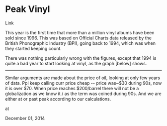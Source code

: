 # Peak Vinyl

Link

This year is the first time that more than a million vinyl albums have been sold since 1996. This was based on Official Charts data released by the British Phonographic Industry (BPI), going back to 1994, which was when they started keeping count.

There was nothing particularly wrong with the figures, except that 1994 is quite a bad year to start looking at vinyl, as the graph [below] shows.





---

Similar arguments are made about the price of oil, looking at only few years of data. Ppl keep calling curr price cheap -- price was~$30 during  90s, now it is over $70. When price reaches $200/barrel there will not be a globalization as we know it / as the term was  coined during 90s. And we are either at or past peak according to our calculations. 








at

December 01, 2014















